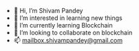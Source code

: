 - 👋 Hi, I’m Shivam Pandey
- 👀 I’m interested in learning new things
- 🌱 I’m currently learning Blockchain
- 💞️ I’m looking to collaborate on blockchain
- 📫 mailbox.shivampandey@gmail.com

<!---
iamshivam146/iamshivam146 is a ✨ special ✨ repository because its `README.md` (this file) appears on your GitHub profile.
You can click the Preview link to take a look at your changes.
--->
